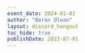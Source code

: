 ```yaml
---
event_date: 2024-01-02
author: "Beren Olean"
layout: discord_hangout
toc_hide: true
publishDate: 2023-07-01
---
```


